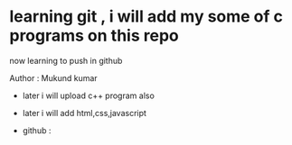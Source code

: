 
# learning git , i will add my some of c programs on this repo

now learning to push in github

Author : Mukund kumar

 - later i will upload c++ program also

 - later i will add html,css,javascript
 
- github : 
